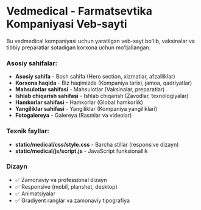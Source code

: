 # Vedmedical - Farmatsevtika Kompaniyasi Veb-sayti

Bu vedmedical kompaniyasi uchun yaratilgan veb-sayt bo'lib, vaksinalar va tibbiy preparatlar sotadigan korxona uchun mo'ljallangan.

### Asosiy sahifalar:
- **Asosiy sahifa** - Bosh sahifa (Hero section, xizmatlar, afzalliklar)
- **Korxona haqida** - Biz haqimizda (Kompaniya tarixi, jamoa, qadriyatlar)
- **Mahsulotlar sahifasi** - Mahsulotlar (Vaksinalar, preparatlar)
- **Ishlab chiqarish sahifasi** - Ishlab chiqarish (Zavodlar, texnologiyalar)
- **Hamkorlar sahifasi** - Hamkorlar (Global hamkorlik)
- **Yangiliklar sahifasi** - Yangiliklar (Kompaniya yangiliklari)
- **Fotogalereya** - Galereya (Rasmlar va videolar)

### Texnik fayllar:
- **static/medical/css/style.css** - Barcha stillar (responsive dizayn)
- **static/medical/js/script.js** - JavaScript funksionallik

### Dizayn
- ✅ Zamonaviy va professional dizayn
- ✅ Responsive (mobil, planshet, desktop)
- ✅ Animatsiyalar
- ✅ Gradiyent ranglar va zamonaviy tipografiya
